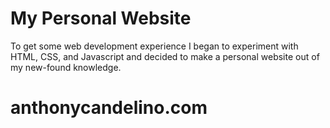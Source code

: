 # My Personal Website

To get some web development experience I began to experiment with HTML, CSS, and Javascript and decided to make a personal website out of my new-found knowledge.

# anthonycandelino.com
